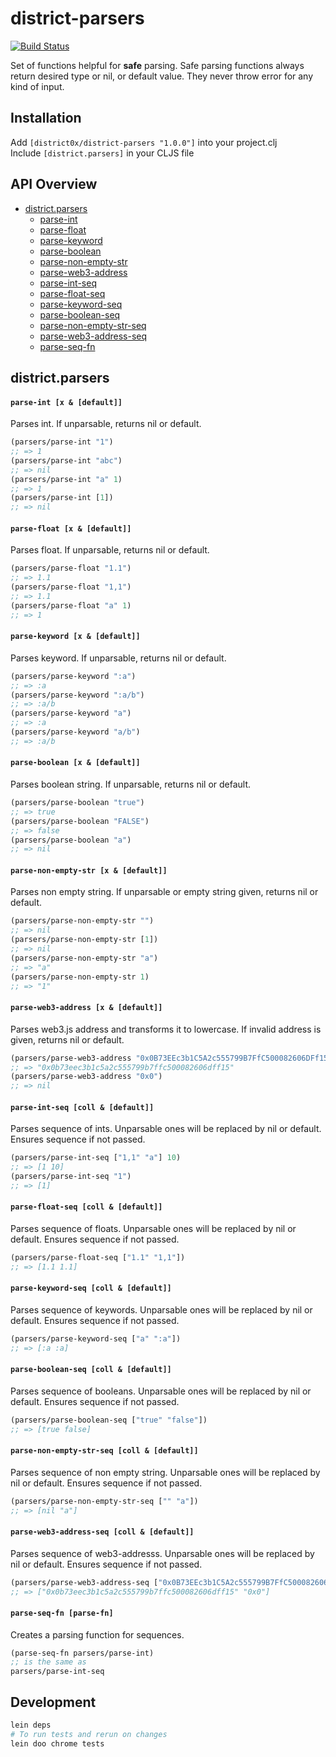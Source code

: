 # district-parsers

[![Build Status](https://travis-ci.org/district0x/district-parsers.svg?branch=master)](https://travis-ci.org/district0x/district-parsers)


Set of functions helpful for **safe** parsing. Safe parsing functions always return desired type or nil, or default value.
They never throw error for any kind of input. 


## Installation
Add `[district0x/district-parsers "1.0.0"]` into your project.clj  
Include `[district.parsers]` in your CLJS file  

## API Overview
- [district.parsers](#districtparsers)
  - [parse-int](#parse-int)
  - [parse-float](#parse-float)
  - [parse-keyword](#parse-keyword)
  - [parse-boolean](#parse-boolean)
  - [parse-non-empty-str](#parse-non-empty-str)
  - [parse-web3-address](#parse-web3-address)
  - [parse-int-seq](#parse-int-seq)
  - [parse-float-seq](#parse-float-seq-seq)
  - [parse-keyword-seq](#parse-keyword-seq)
  - [parse-boolean-seq](#parse-boolean-seq)
  - [parse-non-empty-str-seq](#parse-non-empty-str-seq)
  - [parse-web3-address-seq](#parse-web3-address-seq)
  - [parse-seq-fn](#parse-seq-fn)
  

## district.parsers
#### <a name="parse-int">`parse-int [x & [default]]`
Parses int. If unparsable, returns nil or default. 
```clojure
(parsers/parse-int "1")
;; => 1
(parsers/parse-int "abc")
;; => nil
(parsers/parse-int "a" 1)
;; => 1
(parsers/parse-int [1])
;; => nil
```


#### <a name="parse-float">`parse-float [x & [default]]`
Parses float. If unparsable, returns nil or default. 
```clojure
(parsers/parse-float "1.1")
;; => 1.1
(parsers/parse-float "1,1")
;; => 1.1
(parsers/parse-float "a" 1)
;; => 1
```

#### <a name="parse-keyword">`parse-keyword [x & [default]]`
Parses keyword. If unparsable, returns nil or default.
```clojure
(parsers/parse-keyword ":a")
;; => :a
(parsers/parse-keyword ":a/b")
;; => :a/b
(parsers/parse-keyword "a")
;; => :a
(parsers/parse-keyword "a/b")
;; => :a/b
```


#### <a name="parse-boolean">`parse-boolean [x & [default]]`
Parses boolean string. If unparsable, returns nil or default.
```clojure
(parsers/parse-boolean "true")
;; => true
(parsers/parse-boolean "FALSE")
;; => false
(parsers/parse-boolean "a")
;; => nil
```


#### <a name="parse-non-empty-str">`parse-non-empty-str [x & [default]]`
Parses non empty string. If unparsable or empty string given, returns nil or default.  
```clojure
(parsers/parse-non-empty-str "")
;; => nil
(parsers/parse-non-empty-str [1])
;; => nil
(parsers/parse-non-empty-str "a")
;; => "a"
(parsers/parse-non-empty-str 1)
;; => "1"
```


#### <a name="parse-web3-address">`parse-web3-address [x & [default]]`
Parses web3.js address and transforms it to lowercase. If invalid address is given, returns nil or default.  
```clojure
(parsers/parse-web3-address "0x0B73EEc3b1C5A2c555799B7FfC500082606DFf15")
;; => "0x0b73eec3b1c5a2c555799b7ffc500082606dff15"
(parsers/parse-web3-address "0x0")
;; => nil
```


#### <a name="parse-int-seq">`parse-int-seq [coll & [default]]`
Parses sequence of ints. Unparsable ones will be replaced by nil or default. Ensures sequence if not passed. 
```clojure
(parsers/parse-int-seq ["1,1" "a"] 10)
;; => [1 10]
(parsers/parse-int-seq "1")
;; => [1]
```


#### <a name="parse-float-seq">`parse-float-seq [coll & [default]]`
Parses sequence of floats. Unparsable ones will be replaced by nil or default. Ensures sequence if not passed. 
```clojure
(parsers/parse-float-seq ["1.1" "1,1"])
;; => [1.1 1.1]
```

#### <a name="parse-keyword-seq">`parse-keyword-seq [coll & [default]]`
Parses sequence of keywords. Unparsable ones will be replaced by nil or default. Ensures sequence if not passed. 
```clojure
(parsers/parse-keyword-seq ["a" ":a"])
;; => [:a :a]
```

#### <a name="parse-boolean-seq">`parse-boolean-seq [coll & [default]]`
Parses sequence of booleans. Unparsable ones will be replaced by nil or default. Ensures sequence if not passed. 
```clojure
(parsers/parse-boolean-seq ["true" "false"])
;; => [true false]
```

#### <a name="parse-non-empty-str-seq">`parse-non-empty-str-seq [coll & [default]]`
Parses sequence of non empty string. Unparsable ones will be replaced by nil or default. Ensures sequence if not passed. 
```clojure
(parsers/parse-non-empty-str-seq ["" "a"])
;; => [nil "a"]
```

#### <a name="parse-web3-address-seq">`parse-web3-address-seq [coll & [default]]`
Parses sequence of web3-addresss. Unparsable ones will be replaced by nil or default. Ensures sequence if not passed. 
```clojure
(parsers/parse-web3-address-seq ["0x0B73EEc3b1C5A2c555799B7FfC500082606DFf15" "a"] "0x0")
;; => ["0x0b73eec3b1c5a2c555799b7ffc500082606dff15" "0x0"]
```

#### <a name="parse-seq-fn">`parse-seq-fn [parse-fn]`
Creates a parsing function for sequences.  
```clojure
(parse-seq-fn parsers/parse-int)
;; is the same as 
parsers/parse-int-seq
```

## Development
```bash
lein deps
# To run tests and rerun on changes
lein doo chrome tests
```